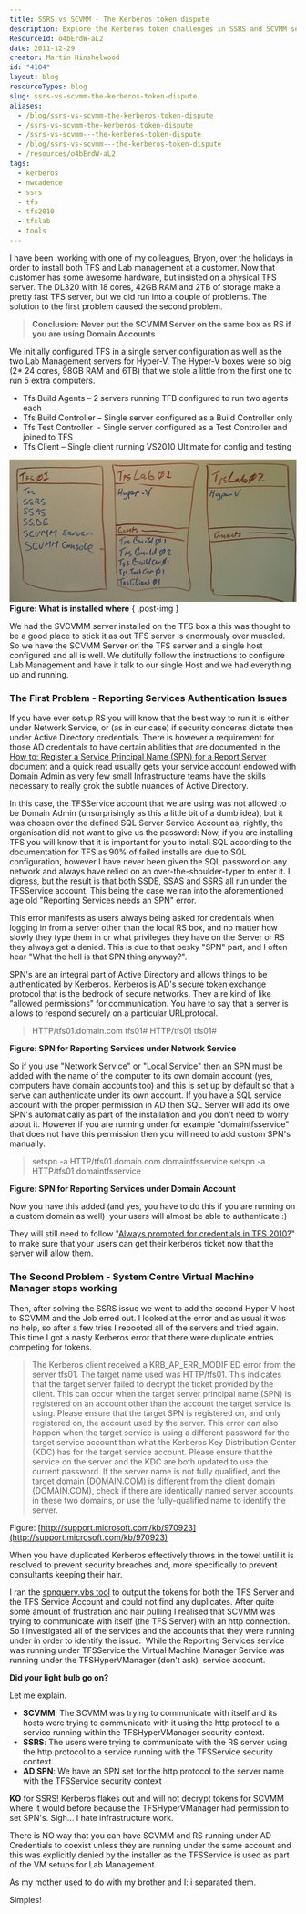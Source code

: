 ```yaml
---
title: SSRS vs SCVMM - The Kerberos token dispute
description: Explore the Kerberos token challenges in SSRS and SCVMM setups. Learn key solutions to enhance your TFS and Lab Management configurations effectively.
ResourceId: o4bErdW-aL2
date: 2011-12-29
creator: Martin Hinshelwood
id: "4104"
layout: blog
resourceTypes: blog
slug: ssrs-vs-scvmm-the-kerberos-token-dispute
aliases:
  - /blog/ssrs-vs-scvmm-the-kerberos-token-dispute
  - /ssrs-vs-scvmm-the-kerberos-token-dispute
  - /ssrs-vs-scvmm---the-kerberos-token-dispute
  - /blog/ssrs-vs-scvmm---the-kerberos-token-dispute
  - /resources/o4bErdW-aL2
tags:
  - kerberos
  - nwcadence
  - ssrs
  - tfs
  - tfs2010
  - tfslab
  - tools
---
```


I have been  working with one of my colleagues, Bryon, over the holidays in order to install both TFS and Lab management at a customer. Now that customer has some awesome hardware, but insisted on a physical TFS server. The DL320 with 18 cores, 42GB RAM and 2TB of storage make a pretty fast TFS server, but we did run into a couple of problems. The solution to the first problem caused the second problem.

> **Conclusion: Never put the SCVMM Server on the same box as RS if you are using Domain Accounts**

We initially configured TFS in a single server configuration as well as the two Lab Management servers for Hyper-V. The Hyper-V boxes were so big (2\* 24 cores, 98GB RAM and 6TB) that we stole a little from the first one to run 5 extra computers.

- Tfs Build Agents – 2 servers running TFB configured to run two agents each
- Tfs Build Controller – Single server configured as a Build Controller only
- Tfs Test Controller  - Single server configured as a Test Controller and joined to TFS
- Tfs Client – Single client running VS2010 Ultimate for config and testing

[![image](images/image_thumb-1-1.png "image")](http://blog.hinshelwood.com/files/2011/12/image.png) **Figure: What is installed where**
{ .post-img }

We had the SVCVMM server installed on the TFS box a this was thought to be a good place to stick it as out TFS server is enormously over muscled. So we have the SCVMM Server on the TFS server and a single host configured and all is well. We dutifully follow the instructions to configure Lab Management and have it talk to our single Host and we had everything up and running.

### The First Problem - Reporting Services Authentication Issues

If you have ever setup RS you will know that the best way to run it is either under Network Service, or (as in our case) if security concerns dictate then under Active Directory credentials. There is however a requirement for those AD credentials to have certain abilities that are documented in the [How to: Register a Service Principal Name (SPN) for a Report Server](http://msdn.microsoft.com/en-us/library/cc281382.aspx) document and a quick read usually gets your service account endowed with Domain Admin as very few small Infrastructure teams have the skills necessary to really grok the subtle nuances of Active Directory.

In this case, the TFSService account that we are using was not allowed to be Domain Admin (unsurprisingly as this a little bit of a dumb idea), but it was chosen over the defined SQL Server Service Account as, rightly, the organisation did not want to give us the password: Now, if you are installing TFS you will know that it is important for you to install SQL according to the documentation for TFS as 90% of failed installs are due to SQL configuration, however I have never been given the SQL password on any network and always have relied on an over-the-shoulder-typer to enter it. I digress, but the result is that both SSDE, SSAS and SSRS all run under the TFSService account. This being the case we ran into the aforementioned age old "Reporting Services needs an SPN" error.

This error manifests as users always being asked for credentials when logging in from a server other than the local RS box, and no matter how slowly they type them in or what privileges they have on the Server or RS they always get a denied. This is due to that pesky "SPN" part, and I often hear "What the hell is that SPN thing anyway?".

SPN's are an integral part of Active Directory and allows things to be authenticated by Kerberos. Kerberos is AD's secure token exchange protocol that is the bedrock of secure networks. They a re kind of like "allowed permissions" for communication. You have to say that a server is allows to respond securely on a particular URLprotocal.

> HTTP/tfs01.domain.com tfs01# HTTP/tfs01 tfs01#

**Figure: SPN for Reporting Services under Network Service**

So if you use "Network Service" or "Local Service" then an SPN must be added with the name of the computer to its own domain account (yes, computers have domain accounts too) and this is set up by default so that a serve can authenticate under its own account. If you have a SQL service account with the proper permission in AD then SQL Server will add its owe SPN's automatically as part of the installation and you don't need to worry about it. However if you are running under for example "domaintfsservice" that does not have this permission then you will need to add custom SPN's manually.

> setspn -a HTTP/tfs01.domain.com domaintfsservice setspn -a HTTP/tfs01 domaintfsservice

**Figure: SPN for Reporting Services under Domain Account**

Now you have this added (and yes, you have to do this if you are running on a custom domain as well)  your users will almost be able to authenticate :)

They will still need to follow "[Always prompted for credentials in TFS 2010?](http://blog.hinshelwood.com/always-prompted-for-credentials-in-tfs-2010/)" to make sure that your users can get their kerberos ticket now that the server will allow them.

### The Second Problem - System Centre Virtual Machine Manager stops working

Then, after solving the SSRS issue we went to add the second Hyper-V host to SCVMM and the Job erred out. I looked at the error and as usual it was no help, so after a few tries I rebooted all of the servers and tried again. This time I got a nasty Kerberos error that there were duplicate entries competing for tokens.

> The Kerberos client received a KRB_AP_ERR_MODIFIED error from the server tfs01. The target name used was HTTP/tfs01. This indicates that the target server failed to decrypt the ticket provided by the client. This can occur when the target server principal name (SPN) is registered on an account other than the account the target service is using. Please ensure that the target SPN is registered on, and only registered on, the account used by the server. This error can also happen when the target service is using a different password for the target service account than what the Kerberos Key Distribution Center (KDC) has for the target service account. Please ensure that the service on the server and the KDC are both updated to use the current password. If the server name is not fully qualified, and the target domain (DOMAIN.COM) is different from the client domain (DOMAIN.COM), check if there are identically named server accounts in these two domains, or use the fully-qualified name to identify the server.

Figure: [http://support.microsoft.com/kb/970923](http://support.microsoft.com/kb/970923)

When you have duplicated Kerberos effectively throws in the towel until it is resolved to prevent security breaches and, more specifically to prevent consultants keeping their hair.

I ran the [spnquery.vbs tool](http://technet.microsoft.com/en-us/library/ee176972.aspx) to output the tokens for both the TFS Server and the TFS Service Account and could not find any duplicates. After quite some amount of frustration and hair pulling I realised that SCVMM was trying to communicate with itself (the TFS Server) with an http connection. So I investigated all of the services and the accounts that they were running under in order to identify the issue.  While the Reporting Services service was running under TFSService the Virtual Machine Manager Service was running under the TFSHyperVManager (don't ask)  service account.

**Did your light bulb go on?**

Let me explain.

- **SCVMM**: The SCVMM was trying to communicate with itself and its hosts were trying to communicate with it using the http protocol to a service running within the TFSHyperVManager security context.
- **SSRS**: The users were trying to communicate with the RS server using the http protocol to a service running with the TFSService security context
- **AD SPN**: We have an SPN set for the http protocol to the server name with the TFSService security context

**KO** for SSRS! Kerberos flakes out and will not decrypt tokens for SCVMM where it would before because the TFSHyperVManager had permission to set SPN's. Sigh... I hate infrastructure work.

There is NO way that you can have SCVMM and RS running under AD Credentials to coexist unless they are running under the same account and this was explicitly denied by the installer as the TFSService is used as part of the VM setups for Lab Management.

As my mother used to do with my brother and I: i separated them.

Simples!
